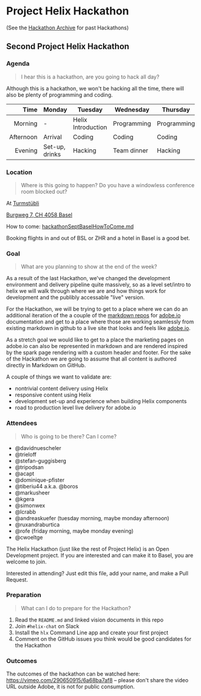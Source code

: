 # Project Helix Hackathon

(See the [Hackathon Archive](./hackathon/) for past Hackathons)

## Second Project Helix Hackathon

### Agenda

> I hear this is a hackathon, are you going to hack all day?

Although this is a hackathon, we won't be hacking all the time, there will also be plenty of programming and coding.

| Time      | Monday         | Tuesday            | Wednesday   | Thursday    | Friday    |
| --------: | -------------- | ------------------ | ----------- | ----------- | --------- |
|   Morning | -              | Helix Introduction | Programming | Programming | Demos     |
| Afternoon | Arrival        | Coding             | Coding      | Coding      | Departure |
|   Evening | Set-up, drinks | Hacking            | Team dinner | Hacking     | -         |

### Location

> Where is this going to happen? Do you have a windowless conference room blocked out?

At [Turmstübli](https://www.werkraumwarteckpp.ch/projekte/turmstuebli/)

[Burgweg 7, CH 4058 Basel](https://goo.gl/maps/GZKKqVFQG9S2)

How to come: [hackathonSeptBaselHowToCome.md](hackathonSeptBaselHowToCome.md)

Booking flights in and out of BSL or ZHR and a hotel in Basel is a good bet.

### Goal

> What are you planning to show at the end of the week?

As a result of the last Hackathon, we've changed the development environment and delivery pipeline quite massively, so as a level set/intro to helix we will walk through where we are and how things work for development and the publibly accessable "live" version.

For the Hackathon, we will be trying to get to a place where we can do an additional iteration of the a couple of the [markdown repos](https://github.com/adobeio/adobeio-documentation/blob/master/events/index.md) for [adobe.io](https://www.adobe.io/apis/cloudplatform/events/documentation.html) documentation and get to a place where those are working seamlessly from existing markdown in github to a live site that looks and feels like [adobe.io](https://www.adobe.io/apis/creativecloud/dreamweaver.html). 

As a stretch goal we would like to get to a place the marketing pages on adobe.io can also be represented in markdown and are rendered inspired by the spark page rendering with a custom header and footer.
For the sake of the Hackathon we are going to assume that all content is authored directly in Markdown on GitHub.

A couple of things we want to validate are:

- nontrivial content delivery using Helix
- responsive content using Helix
- development set-up and experience when building Helix components
- road to production level live delivery for adobe.io


### Attendees

> Who is going to be there? Can I come?

* @davidnuescheler
* @trieloff
* @stefan-guggisberg
* @tripodsan
* @acapt
* @dominique-pfister
* @tiberiu44 a.k.a. @boros
* @markusheer
* @kgera
* @simonwex
* @lcrabb
* @andreaskuefer (tuesday morning, maybe monday afternoon)
* @ruxandraburtica
* @rofe (friday morning, maybe monday evening)
* @cwoeltge

The Helix Hackathon (just like the rest of Project Helix) is an Open Development project. If you are interested and can make it to Basel, you are welcome to join.

Interested in attending? Just edit this file, add your name, and make a Pull Request.

### Preparation

> What can I do to prepare for the Hackathon?

1. Read the `README.md` and linked vision documents in this repo
2. Join `#helix-chat` on Slack
3. Install the `hlx` Command Line app and create your first project
4. Comment on the GitHub issues you think would be good candidates for the Hackathon

### Outcomes

The outcomes of the hackathon can be watched here: https://vimeo.com/290650915/6a68ba7af8 – please don't share the video URL outside Adobe, it is not for public consumption.